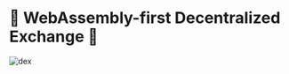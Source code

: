 # :dizzy: WebAssembly-first Decentralized Exchange :dizzy:

![dex](../ink-automated-market-maker/resources/dex.jpg)
